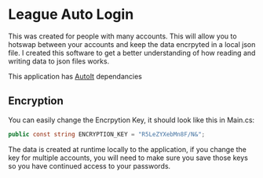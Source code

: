 # League Auto Login  

This was created for people with many accounts. This will allow you to hotswap between your accounts and keep the data encrpyted in a local json file.
I created this software to get a better understanding of how reading and writing data to json files works.  

This application has [AutoIt](https://www.autoitscript.com/site/) dependancies  

## Encryption
You can easily change the Encrpytion Key, it should look like this in Main.cs:  
```csharp
public const string ENCRYPTION_KEY = "R5LeZYXebMn8F/N&";
```
The data is created at runtime locally to the application, if you change the key for multiple accounts, you will need to make sure you save those keys so you have continued access to your passwords.
